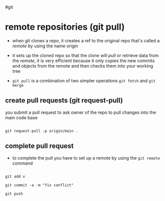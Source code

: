  #git   

# remote repositories (git pull)

- when git clones a repo, it creates a ref to the original repo that's called a _remote_ by using the name origin

- it sets up the cloned repo so that the clone will _pull_ or retrieve data from the _remote_, it is very efficient because it only copies the new commits and objects from the remote and then checks them into your working tree

- `git pull` is a combination of two simpler operations `git fetch` and `git merge`

  

## create pull requests (git request-pull)

you submit a pull request to ask owner of the repo to pull changes into the main code base

  

```

git request-pull -p origin/main .

```

  

## complete pull request

- to complete the pull you have to set up a remote by using the `git remote` command

  
  

```

git add x

git commit -a -m "fix conflict"

git push

```
